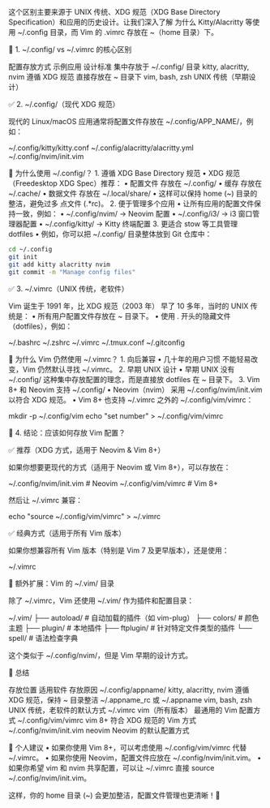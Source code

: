 这个区别主要来源于 UNIX 传统、XDG 规范（XDG Base Directory Specification）和应用的历史设计。让我们深入了解 为什么 Kitty/Alacritty 等使用 ~/.config 目录，而 Vim 的 .vimrc 存放在 ~（home 目录）下。

📌 1. ~/.config/ vs ~/.vimrc 的核心区别

配置存放方式	示例应用	设计标准
集中存放于 ~/.config/ 目录	kitty, alacritty, nvim	遵循 XDG 规范
直接存放在 ~ 目录下	vim, bash, zsh	UNIX 传统（早期设计）

✅ 2. ~/.config/（现代 XDG 规范）

现代的 Linux/macOS 应用通常将配置文件存放在 ~/.config/APP_NAME/，例如：

~/.config/kitty/kitty.conf
~/.config/alacritty/alacritty.yml
~/.config/nvim/init.vim

📌 为什么使用 ~/.config/？
	1.	遵循 XDG Base Directory 规范
	•	XDG 规范（Freedesktop XDG Spec）推荐：
	•	配置文件 存放在 ~/.config/
	•	缓存 存放在 ~/.cache/
	•	数据文件 存放在 ~/.local/share/
	•	这样可以保持 home (~) 目录的整洁，避免过多 点文件 (.*rc)。
	2.	便于管理多个应用
	•	让所有应用的配置文件保持一致，例如：
	•	~/.config/nvim/ → Neovim 配置
	•	~/.config/i3/ → i3 窗口管理器配置
	•	~/.config/kitty/ → Kitty 终端配置
	3.	更适合 stow 等工具管理 dotfiles
	•	例如，你可以把 ~/.config/ 目录整体放到 Git 仓库中：

```sh
cd ~/.config
git init
git add kitty alacritty nvim
git commit -m "Manage config files"
```

✅ 3. ~/.vimrc（UNIX 传统，老软件）

Vim 诞生于 1991 年，比 XDG 规范（2003 年） 早了 10 多年，当时的 UNIX 传统是：
	•	所有用户配置文件存放在 ~ 目录下。
	•	使用 . 开头的隐藏文件（dotfiles），例如：

~/.bashrc
~/.zshrc
~/.vimrc
~/.tmux.conf
~/.gitconfig



📌 为什么 Vim 仍然使用 ~/.vimrc？
	1.	向后兼容
	•	几十年的用户习惯 不能轻易改变，Vim 仍然默认寻找 ~/.vimrc。
	2.	早期 UNIX 设计
	•	早期 UNIX 没有 ~/.config/ 这种集中存放配置的理念，而是直接放 dotfiles 在 ~ 目录下。
	3.	Vim 8+ 和 Neovim 支持 ~/.config/
	•	Neovim（nvim） 采用 ~/.config/nvim/init.vim 以符合 XDG 规范。
	•	Vim 8+ 也支持 ~/.vimrc 之外的 ~/.config/vim/vimrc：

mkdir -p ~/.config/vim
echo "set number" > ~/.config/vim/vimrc

🎯 4. 结论：应该如何存放 Vim 配置？

✅ 推荐（XDG 方式，适用于 Neovim & Vim 8+）

如果你想要更现代的方式（适用于 Neovim 或 Vim 8+），可以存放在：

~/.config/nvim/init.vim   # Neovim
~/.config/vim/vimrc       # Vim 8+

然后让 ~/.vimrc 兼容：

echo "source ~/.config/vim/vimrc" > ~/.vimrc

✅ 经典方式（适用于所有 Vim 版本）

如果你想兼容所有 Vim 版本（特别是 Vim 7 及更早版本），还是使用：

~/.vimrc

🔹 额外扩展：Vim 的 ~/.vim/ 目录

除了 ~/.vimrc，Vim 还使用 ~/.vim/ 作为插件和配置目录：

~/.vim/
├── autoload/   # 自动加载的插件（如 vim-plug）
├── colors/     # 颜色主题
├── plugin/     # 本地插件
├── ftplugin/   # 针对特定文件类型的插件
└── spell/      # 语法检查字典

这个类似于 ~/.config/nvim/，但是 Vim 早期的设计方式。

🚀 总结

存放位置	适用软件	存放原因
~/.config/appname/	kitty, alacritty, nvim	遵循 XDG 规范，保持 ~ 目录整洁
~/.appname_rc 或 ~/.appname	vim, bash, zsh	UNIX 传统，老软件的默认方式
~/.vimrc	vim（所有版本）	最通用的 Vim 配置方式
~/.config/vim/vimrc	vim 8+	符合 XDG 规范的 Vim 方式
~/.config/nvim/init.vim	neovim	Neovim 的默认配置方式

🔹 个人建议
	•	如果你使用 Vim 8+，可以考虑使用 ~/.config/vim/vimrc 代替 ~/.vimrc。
	•	如果你使用 Neovim，配置文件应放在 ~/.config/nvim/init.vim。
	•	如果你希望 vim 和 nvim 共享配置，可以让 ~/.vimrc 直接 source ~/.config/nvim/init.vim。

这样，你的 home 目录 (~) 会更加整洁，配置文件管理也更清晰！🚀